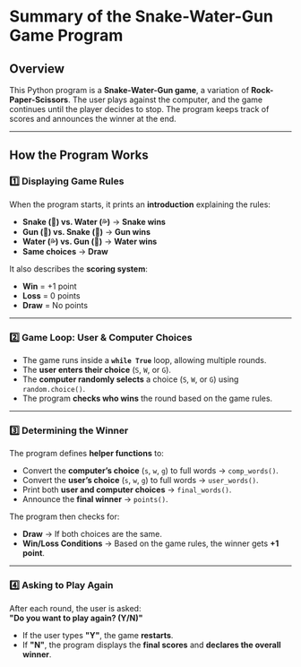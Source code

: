 # Summary of the Snake-Water-Gun Game Program  

## Overview  
This Python program is a **Snake-Water-Gun game**, a variation of **Rock-Paper-Scissors**. The user plays against the computer, and the game continues until the player decides to stop. The program keeps track of scores and announces the winner at the end.  

---

## How the Program Works  

### 1️⃣ Displaying Game Rules  
When the program starts, it prints an **introduction** explaining the rules:  

- **Snake (🐍) vs. Water (💦)** → **Snake wins**  
- **Gun (🔫) vs. Snake (🐍)** → **Gun wins**  
- **Water (💦) vs. Gun (🔫)** → **Water wins**  
- **Same choices** → **Draw**  

It also describes the **scoring system**:  
- **Win** = +1 point  
- **Loss** = 0 points  
- **Draw** = No points  

---

### 2️⃣ Game Loop: User & Computer Choices  
- The game runs inside a **`while True`** loop, allowing multiple rounds.  
- The **user enters their choice** (`S`, `W`, or `G`).  
- The **computer randomly selects** a choice (`S`, `W`, or `G`) using `random.choice()`.  
- The program **checks who wins** the round based on the game rules.  

---

### 3️⃣ Determining the Winner  
The program defines **helper functions** to:  

- Convert the **computer’s choice** (`s`, `w`, `g`) to full words → `comp_words()`.  
- Convert the **user’s choice** (`s`, `w`, `g`) to full words → `user_words()`.  
- Print both **user and computer choices** → `final_words()`.  
- Announce the **final winner** → `points()`.  

The program then checks for:  
- **Draw** → If both choices are the same.  
- **Win/Loss Conditions** → Based on the game rules, the winner gets **+1 point**.  

---

### 4️⃣ Asking to Play Again  
After each round, the user is asked:  
**"Do you want to play again? (Y/N)"**  

- If the user types **"Y"**, the game **restarts**.  
- If **"N"**, the program displays the **final scores** and **declares the overall winner**.  
